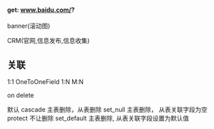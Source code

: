 #### get: www.baidu.com/?


banner(滚动图)

CRM(官网,信息发布,信息收集)

## 关联
1:1 OneToOneField
1:N
M:N

on delete

默认 cascade 主表删除，从表删除
set_null 主表删除， 从表关联字段为空
protect 不让删除
set_default 主表删除, 从表关联字段设置为默认值